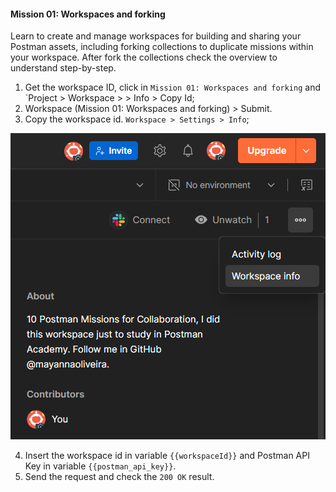#### Mission 01: Workspaces and forking

Learn to create and manage workspaces for building and sharing your Postman assets, including forking collections to duplicate missions within your workspace. After fork the collections check the overview to understand step-by-step.

1. Get the workspace ID, click in `Mission 01: Workspaces and forking` and `Project > Workspace > > Info > Copy Id;
2. Workspace (Mission 01: Workspaces and forking) > Submit. 
3. Copy the workspace id. `Workspace > Settings > Info`;

![work-info](asserts/work-info.png)

4. Insert the workspace id in variable `{{workspaceId}}` and Postman API Key in variable `{{postman_api_key}}`.
5. Send the request and check the `200 OK` result.